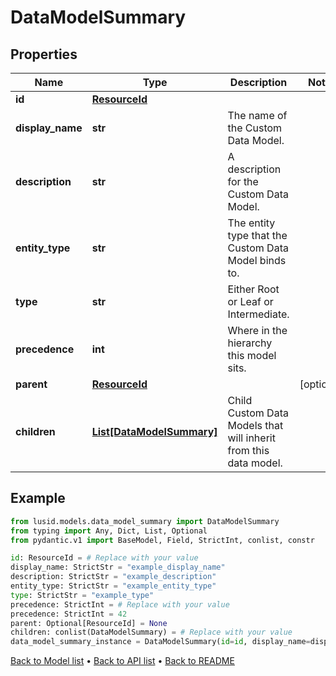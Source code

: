 # DataModelSummary

## Properties
Name | Type | Description | Notes
------------ | ------------- | ------------- | -------------
**id** | [**ResourceId**](ResourceId.md) |  | 
**display_name** | **str** | The name of the Custom Data Model. | 
**description** | **str** | A description for the Custom Data Model. | 
**entity_type** | **str** | The entity type that the Custom Data Model binds to. | 
**type** | **str** | Either Root or Leaf or Intermediate. | 
**precedence** | **int** | Where in the hierarchy this model sits. | 
**parent** | [**ResourceId**](ResourceId.md) |  | [optional] 
**children** | [**List[DataModelSummary]**](DataModelSummary.md) | Child Custom Data Models that will inherit from this data model. | 
## Example

```python
from lusid.models.data_model_summary import DataModelSummary
from typing import Any, Dict, List, Optional
from pydantic.v1 import BaseModel, Field, StrictInt, conlist, constr

id: ResourceId = # Replace with your value
display_name: StrictStr = "example_display_name"
description: StrictStr = "example_description"
entity_type: StrictStr = "example_entity_type"
type: StrictStr = "example_type"
precedence: StrictInt = # Replace with your value
precedence: StrictInt = 42
parent: Optional[ResourceId] = None
children: conlist(DataModelSummary) = # Replace with your value
data_model_summary_instance = DataModelSummary(id=id, display_name=display_name, description=description, entity_type=entity_type, type=type, precedence=precedence, parent=parent, children=children)

```

[Back to Model list](../README.md#documentation-for-models) &#8226; [Back to API list](../README.md#documentation-for-api-endpoints) &#8226; [Back to README](../README.md)


